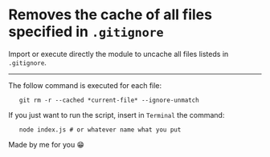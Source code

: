 # **Removes the cache of all files specified in `.gitignore`**

Import or execute directly the module to uncache all files listeds in `.gitignore`.
<hr />

The follow command is executed for each file:

```shell
   git rm -r --cached *current-file* --ignore-unmatch
```

If you just want to run the script, insert in `Terminal` the command:

```shell
   node index.js # or whatever name what you put
```

Made by me for you 😁
